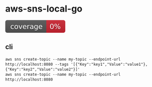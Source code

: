 # aws-sns-local-go

![coverage](https://raw.githubusercontent.com/k-narusawa/aws-sns-local-go/badges/.badges/main/coverage.svg)

## cli

```shell
aws sns create-topic --name my-topic --endpoint-url http://localhost:8080 --tags '[{"Key":"key1","Value":"value1"},{"Key":"key2","Value":"value2"}]'
aws sns create-topic --name my-topic --endpoint-url http://localhost:8080
```
